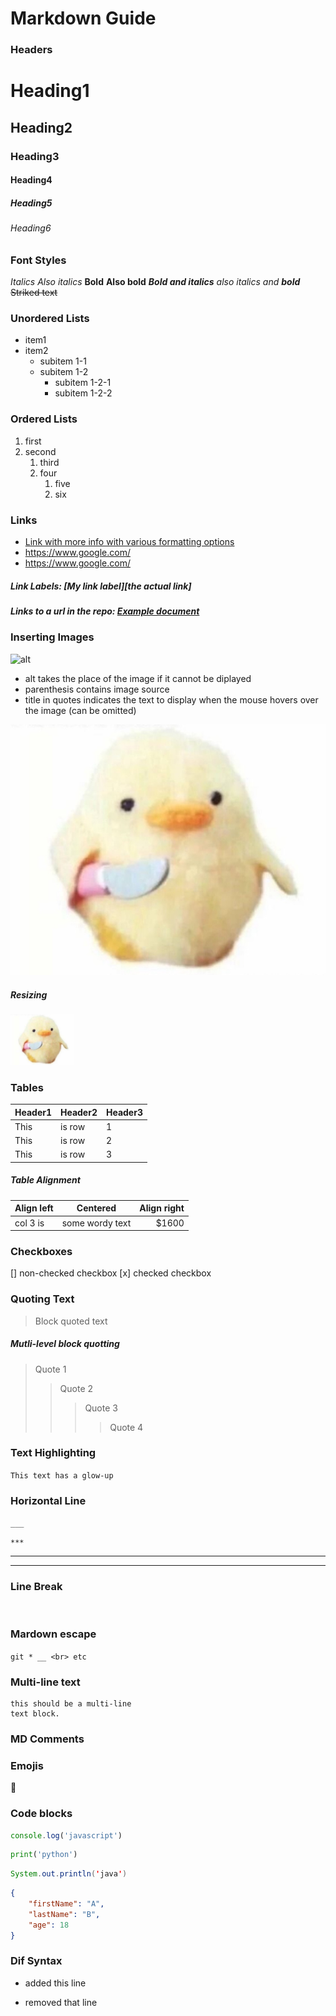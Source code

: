 # Markdown Guide

### Headers

# Heading1

## Heading2

### Heading3

#### Heading4

##### Heading5

###### Heading6

### Font Styles

_Italics_
_Also italics_
**Bold**
**Also bold**
**_Bold and italics_**
_also italics and **bold**_
~~Striked text~~

### Unordered Lists

-   item1
-   item2
    -   subitem 1-1
    -   subitem 1-2
        -   subitem 1-2-1
        -   subitem 1-2-2

### Ordered Lists

1. first
2. second
    1. third
    2. four
        1. five
        2. six

### Links

-   [Link with more info with various formatting options](https://docs.github.com/en/github/writing-on-github 'more info')
-   https://www.google.com/
-   <https://www.google.com/>

##### Link Labels: [My link label][the actual link]

##### Links to a url in the repo: [Example document](/example/example.md)

### Inserting Images

![alt](URL 'title')

-   alt takes the place of the image if it cannot be diplayed
-   parenthesis contains image source
-   title in quotes indicates the text to display when the mouse hovers over the image (can be omitted)

![extremely menacing chick](/20221106_001445.jpg 'an extremely menacing chick')

##### Resizing

<img src="/20221106_001445.jpg" alt='a smaller image of an extremely menacing chick' width="20%" height='auto'/>

### Tables

| Header1 | Header2 | Header3 |
| ------- | ------- | ------- |
| This    | is row  | 1       |
| This    | is row  | 2       |
| This    | is row  | 3       |

##### Table Alignment

| Align left |    Centered     | Align right |
| :--------- | :-------------: | ----------: |
| col 3 is   | some wordy text |       $1600 |

### Checkboxes

[] non-checked checkbox
[x] checked checkbox

### Quoting Text

> Block quoted text

##### Mutli-level block quotting

> Quote 1
>
> > Quote 2
> >
> > > Quote 3
> > >
> > > > Quote 4

### Text Highlighting

`This text has a glow-up`

### Horizontal Line

`___`

`***`

---

<hr>

### Line Break

<br>

### Mardown escape

`git * __ <br> etc`

### Multi-line text

    this should be a multi-line
    text block.

### MD Comments

<!-- This is a markdown comment -->

### Emojis

:poop:

### Code blocks

```js
console.log('javascript')
```

```python
print('python')
```

```java
System.out.println('java')
```

```json
{
	"firstName": "A",
	"lastName": "B",
	"age": 18
}
```

### Dif Syntax

-   added this line

*   removed that line
